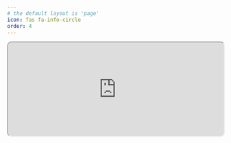 ```yaml
---
# the default layout is 'page'
icon: fas fa-info-circle
order: 4
---
```


<iframe width="100%" height="220" src="https://cynicdog.github.io/commits-spread/" style="border-radius: 10px;"></iframe>
